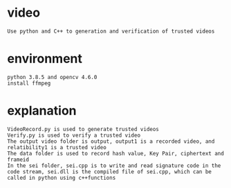# video
    Use python and C++ to generation and verification of trusted videos

# environment
    python 3.8.5 and opencv 4.6.0 
    install ffmpeg

# explanation
    VideoRecord.py is used to generate trusted videos
    Verify.py is used to verify a trusted video
    The output video folder is output, output1 is a recorded video, and relatibility1 is a trusted video
    The data folder is used to record hash value, Key Pair, ciphertext and frameid
    In the sei folder, sei.cpp is to write and read signature code in the code stream, sei.dll is the compiled file of sei.cpp, which can be called in python using c++functions
    

